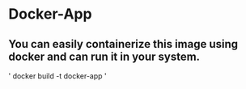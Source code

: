 # Docker-App

## You can easily containerize this image using docker and can run it in your system.

' docker build -t docker-app '
